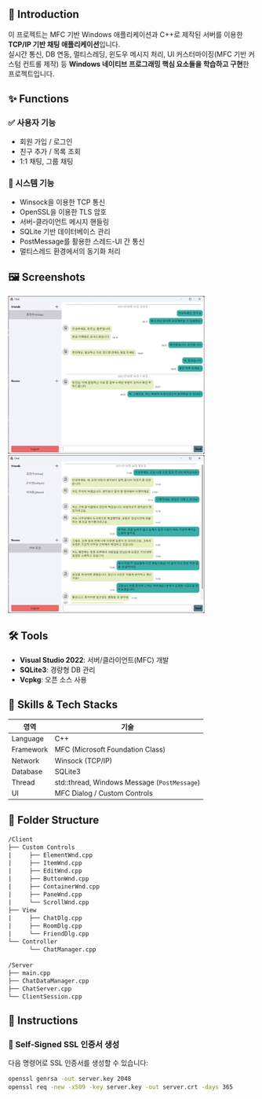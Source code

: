 ## 📌 Introduction

이 프로젝트는 MFC 기반 Windows 애플리케이션과 C++로 제작된 서버를 이용한 **TCP/IP 기반 채팅 애플리케이션**입니다.  
실시간 통신, DB 연동, 멀티스레딩, 윈도우 메시지 처리, UI 커스터마이징(MFC 기반 커스텀 컨트롤 제작) 등 **Windows 네이티브 프로그래밍 핵심 요소들을 학습하고 구현**한 프로젝트입니다.


## ✨ Functions

### ✅ 사용자 기능
- 회원 가입 / 로그인
- 친구 추가 / 목록 조회
- 1:1 채팅, 그룹 채팅

### 🔧 시스템 기능
- Winsock을 이용한 TCP 통신
- OpenSSL을 이용한 TLS 암호
- 서버-클라이언트 메시지 핸들링
- SQLite 기반 데이터베이스 관리
- PostMessage를 활용한 스레드-UI 간 통신
- 멀티스레드 환경에서의 동기화 처리


## 🖼️ Screenshots

<img src="screenshots/singlechat.png" width="400"/> <img src="screenshots/multichat.png" width="400"/>


## 🛠️ Tools

- **Visual Studio 2022**: 서버/클라이언트(MFC) 개발
- **SQLite3**: 경량형 DB 관리
- **Vcpkg**: 오픈 소스 사용


## 🧠 Skills & Tech Stacks

| 영역 | 기술 |
|------|------|
| Language | C++ |
| Framework | MFC (Microsoft Foundation Class) |
| Network | Winsock (TCP/IP) |
| Database | SQLite3 |
| Thread | std::thread, Windows Message (`PostMessage`) |
| UI | MFC Dialog / Custom Controls |


## 📂 Folder Structure
```
/Client
├── Custom Controls
|     ├── ElementWnd.cpp
|     ├── ItemWnd.cpp
|     ├── EditWnd.cpp
|     ├── ButtonWnd.cpp
|     ├── ContainerWnd.cpp
|     ├── PaneWnd.cpp
|     └── ScrollWnd.cpp
├── View
|     ├── ChatDlg.cpp
|     ├── RoomDlg.cpp
|     └── FriendDlg.cpp
└── Controller
      └── ChatManager.cpp

/Server
├── main.cpp
├── ChatDataManager.cpp
├── ChatServer.cpp
└── ClientSession.cpp
```

## 📝 Instructions
### 🔐 Self-Signed SSL 인증서 생성
다음 명령어로 SSL 인증서를 생성할 수 있습니다:
```bat
openssl genrsa -out server.key 2048
openssl req -new -x509 -key server.key -out server.crt -days 365
```
